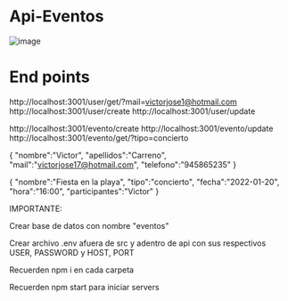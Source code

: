 # Api-Eventos

![image](https://user-images.githubusercontent.com/84634814/154584077-9be510d5-070c-4614-a88f-93815f46a9ab.png)
# End points 
http://localhost:3001/user/get/?mail=victorjose1@hotmail.com
http://localhost:3001/user/create
http://localhost:3001/user/update


http://localhost:3001/evento/create
http://localhost:3001/evento/update
http://localhost:3001/evento/get/?tipo=concierto

{
    "nombre":"Victor",
    "apellidos":"Carreno",
    "mail":"victorjose17@hotmail.com",
    "telefono":"945865235"
}



{
    "nombre":"Fiesta en la playa",
    "tipo":"concierto",
    "fecha":"2022-01-20",
    "hora":"16:00",
    "participantes":"Victor"
}

IMPORTANTE:

Crear base de datos con nombre "eventos"

Crear archivo .env afuera de src y adentro de api con sus respectivos USER, PASSWORD y HOST, PORT

Recuerden npm i en cada carpeta

Recuerden npm start para iniciar servers

